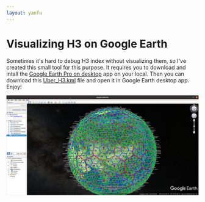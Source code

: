 ```yaml
---
layout: yanfu
---
```


# [](#header-1) Visualizing H3 on Google Earth

Sometimes it's hard to debug H3 index without visualizing them, so I've created this small tool for this purpose. It requires you to download and intall the [Google Earth Pro on desktop](https://www.google.com/earth/versions/) app on your local. Then you can download this [Uber_H3.kml](../data/Uber_H3.kml) file and open it in Google Earth desktop app. Enjoy!

![h3_google_earth](../images/h3_google_earth.png)